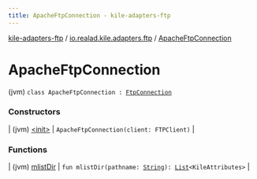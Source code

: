 ```yaml
---
title: ApacheFtpConnection - kile-adapters-ftp
---
```


[kile-adapters-ftp](../../index.html) / [io.realad.kile.adapters.ftp](../index.html) / [ApacheFtpConnection](./index.html)

# ApacheFtpConnection

(jvm) `class ApacheFtpConnection : `[`FtpConnection`](../-ftp-connection/index.html)

### Constructors

| (jvm) [&lt;init&gt;](-init-.html) | `ApacheFtpConnection(client: FTPClient)` |

### Functions

| (jvm) [mlistDir](mlist-dir.html) | `fun mlistDir(pathname: `[`String`](https://kotlinlang.org/api/latest/jvm/stdlib/kotlin/-string/index.html)`): `[`List`](https://kotlinlang.org/api/latest/jvm/stdlib/kotlin.collections/-list/index.html)`<KileAttributes>` |

